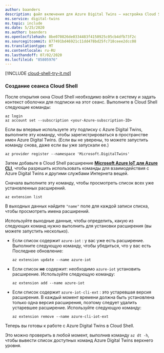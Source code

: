 ```yaml
---
author: baanders
description: файл включения для Azure Digital Twins — настройка Cloud Shell и расширения Интернета вещей
ms.service: digital-twins
ms.topic: include
ms.date: 5/25/2020
ms.author: baanders
ms.openlocfilehash: 8be070826de0334483f4150925c05cb4dfb73f2c
ms.sourcegitcommit: 877491bd46921c11dd478bd25fc718ceee2dcc08
ms.translationtype: MT
ms.contentlocale: ru-RU
ms.lasthandoff: 07/02/2020
ms.locfileid: "85805976"
---
```

[!INCLUDE [cloud-shell-try-it.md](cloud-shell-try-it.md)]

### <a name="set-up-cloud-shell-session"></a>Создание сеанса Cloud Shell

После открытия окна Cloud Shell необходимо войти в систему и задать контекст оболочки для подписки на этот сеанс. Выполните в Cloud Shell следующие команды:

```azurecli
az login
az account set --subscription <your-Azure-subscription-ID>
```

Если вы впервые используете эту подписку с Azure Digital Twins, выполните эту команду, чтобы зарегистрироваться в пространстве имен Azure Digital Twins. (Если вы не уверены, то можете запустить команду снова, даже если вы уже запускали ее.)

```azurecli
az provider register --namespace 'Microsoft.DigitalTwins'
```

Затем добавьте в Cloud Shell расширение [**Microsoft Azure IoT для Azure CLI**](https://docs.microsoft.com/cli/azure/ext/azure-iot/iot?view=azure-cli-latest), чтобы разрешить использовать команды для взаимодействия с Azure Digital Twins и другими службами Интернета вещей. 

Сначала выполните эту команду, чтобы просмотреть список всех уже установленных расширений.

```azurecli-interactive
az extension list
```

В выходных данных найдите `"name"` поле для каждой записи списка, чтобы просмотреть имена расширений.

Используйте выходные данные, чтобы определить, какую из следующих команд нужно выполнить для установки расширения (вы можете запустить несколько).
* Если список содержит `azure-iot` : у вас уже есть расширение. Выполните следующую команду, чтобы убедиться, что у вас есть Последнее обновление:

   ```azurecli-interactive
   az extension update --name azure-iot
   ```

* Если список **не** содержит: необходимо `azure-iot` установить расширение. Используйте следующую команду:

    ```azurecli-interactive
    az extension add --name azure-iot
    ```

* Если список содержит `azure-iot-cli-ext` : это устаревшая версия расширения. В каждый момент времени должна быть установлена только одна версия расширения, поэтому следует удалить устаревшее расширение. Используйте следующую команду:

   ```azurecli-interactive
   az extension remove --name azure-cli-iot-ext
   ```

Теперь вы готовы к работе с Azure Digital Twins в Cloud Shell.

Это можно проверить в любой момент, выполнив команду `az dt -h`, чтобы вывести список доступных команд Azure Digital Twins верхнего уровня.
